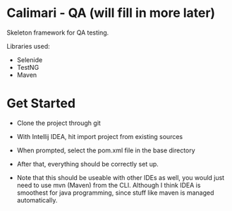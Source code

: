 # Calimari - QA (will fill in more later)

Skeleton framework for QA testing.

Libraries used:
- Selenide
- TestNG
- Maven 

# Get Started 

- Clone the project through git
- With Intellij IDEA, hit import project from existing sources
- When prompted, select the pom.xml file in the base directory 
- After that, everything should be correctly set up.

- Note that this should be useable with other IDEs as well, you would just need 
to use mvn (Maven) from the CLI. Although I think IDEA is smoothest for java programming,
since stuff like maven is managed automatically.